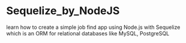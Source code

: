 # Sequelize_by_NodeJS
 learn how to create a simple job find app using Node.js with Sequelize which is an ORM for relational databases like MySQL, PostgreSQL
